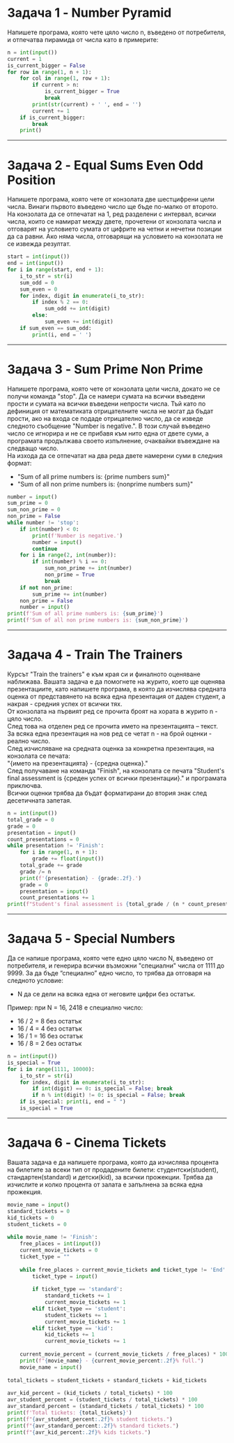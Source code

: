 # Задача 1 - Number Pyramid

Напишете програма, която чете цяло число n, въведено от потребителя, и отпечатва пирамида от числа като в примерите:

```python
n = int(input())
current = 1
is_current_bigger = False
for row in range(1, n + 1):
    for col in range(1, row + 1):
        if current > n:
            is_current_bigger = True
            break
        print(str(current) + ' ', end = '')
        current += 1
    if is_current_bigger:
        break
    print()
```

---
# Задача 2 - Equal Sums Even Odd Position

Напишете програма, която чете от конзолата две шестцифрени цели числа. Винаги първото въведено число ще бъде по-малко от второто. На конзолата да се отпечатат на 1, ред разделени с интервал, всички числа, които се намират между двете, прочетени от конзолата числа и отговарят на условието сумата от цифрите на четни и нечетни позиции да са равни. Ако няма числа, отговарящи на условието на конзолата не се извежда резултат. 

```python
start = int(input())
end = int(input())
for i in range(start, end + 1):
    i_to_str = str(i)
    sum_odd = 0
    sum_even = 0
    for index, digit in enumerate(i_to_str):
        if index % 2 == 0:
            sum_odd += int(digit)
        else:
            sum_even += int(digit)
    if sum_even == sum_odd:
        print(i, end = ' ')
```

---
# Задача 3 - Sum Prime Non Prime

Напишете програма, която чете от конзолата цели числа, докато не се получи команда "stop". Да се намери сумата на всички въведени прости и сумата на всички въведени непрости числа. Тъй като по дефиниция от математиката отрицателните числа не могат да бъдат прости, ако на входа се подаде отрицателно число, да се изведе следното съобщение "Number is negative.". В този случай въведено число се игнорира и не се прибавя към нито една от двете суми, а програмата продължава своето изпълнение, очаквайки въвеждане на следващо число. <br>
На изхода да се отпечатат на два реда двете намерени суми в следния формат:
+	"Sum of all prime numbers is: {prime numbers sum}"
+	"Sum of all non prime numbers is: {nonprime numbers sum}"


```python
number = input()
sum_prime = 0
sum_non_prime = 0
non_prime = False
while number != 'stop':
    if int(number) < 0:
        print(f'Number is negative.')
        number = input()
        continue
    for i in range(2, int(number)):
        if int(number) % i == 0:
            sum_non_prime += int(number)
            non_prime = True
            break
    if not non_prime:
        sum_prime += int(number)
    non_prime = False
    number = input()
print(f'Sum of all prime numbers is: {sum_prime}')
print(f'Sum of all non prime numbers is: {sum_non_prime}')
```

---
# Задача 4 - Train The Trainers

Курсът "Train the trainers" е към края си и финалното оценяване наближава. Вашата задача е да помогнете на журито, което ще оценява презентациите, като напишете програма, в която да изчислява средната оценка от представянето на всяка една презентация от даден студент, а накрая - средния успех от всички тях.<br>
От конзолата на първият ред се прочита броят на хората в журито n - цяло число.<br>
След това на отделен ред се прочита името на презентацията – текст.<br>
За всяка една презентация на нов ред се четат n - на брой оценки - реално число.<br>
След изчисляване на средната оценка за конкретна презентация, на конзолата се печата:<br>
 "{името на презентацията} - {средна оценка}."<br>
След получаване на команда "Finish", на конзолата се печата "Student's final assessment is {среден успех от всички презентации}." и програмата приключва.<br>
Всички оценки трябва да бъдат форматирани до втория знак след десетичната запетая.


```python
n = int(input())
total_grade = 0
grade = 0
presentation = input()
count_presentations = 0
while presentation != 'Finish':
    for i in range(1, n + 1):
        grade += float(input())
    total_grade += grade
    grade /= n
    print(f'{presentation} - {grade:.2f}.')
    grade = 0
    presentation = input()
    count_presentations += 1
print(f"Student's final assessment is {total_grade / (n * count_presentations):.2f}.")
```

---
# Задача 5 - Special Numbers

Да се напише програма, която чете едно цяло число N, въведено от потребителя, и генерира всички възможни "специални" числа от 1111 до 9999. За да бъде “специално” едно число, то трябва да отговаря на следното условие: 
+	N да се дели на всяка една от неговите цифри без остатък.

Пример: при N = 16, 2418 е специално число:
+	16 / 2 = 8 без остатък
+	16 / 4 = 4 без остатък
+	16 / 1 = 16 без остатък
+	16 / 8 = 2 без остатък


```python
n = int(input())
is_special = True
for i in range(1111, 10000):
    i_to_str = str(i)
    for index, digit in enumerate(i_to_str):
        if int(digit) == 0: is_special = False; break
        if n % int(digit) != 0: is_special = False; break
    if is_special: print(i, end = " ")
    is_special = True
```

---
# Задача 6 - Cinema Tickets

Вашата задача е да напишете програма, която да изчислява процента на билетите за всеки тип от продадените билети: студентски(student), стандартен(standard) и детски(kid), за всички прожекции. Трябва да изчислите и колко процента от залата е запълнена за всяка една прожекция.

```python
movie_name = input()
standard_tickets = 0
kid_tickets = 0
student_tickets = 0
 
while movie_name != 'Finish':
    free_places = int(input())
    current_movie_tickets = 0
    ticket_type = ""
 
    while free_places > current_movie_tickets and ticket_type != 'End':
        ticket_type = input()
 
        if ticket_type == 'standard':
            standard_tickets += 1
            current_movie_tickets += 1
        elif ticket_type == 'student':
            student_tickets += 1
            current_movie_tickets += 1
        elif ticket_type == 'kid':
            kid_tickets += 1
            current_movie_tickets += 1
 
    current_movie_percent = (current_movie_tickets / free_places) * 100
    print(f"{movie_name} - {current_movie_percent:.2f}% full.")
    movie_name = input()
 
total_tickets = student_tickets + standard_tickets + kid_tickets
 
avr_kid_percent = (kid_tickets / total_tickets) * 100
avr_student_percent = (student_tickets / total_tickets) * 100
avr_standard_percent = (standard_tickets / total_tickets) * 100
print(f'Total tickets: {total_tickets}')
print(f"{avr_student_percent:.2f}% student tickets.")
print(f"{avr_standard_percent:.2f}% standard tickets.")
print(f"{avr_kid_percent:.2f}% kids tickets.")
```
